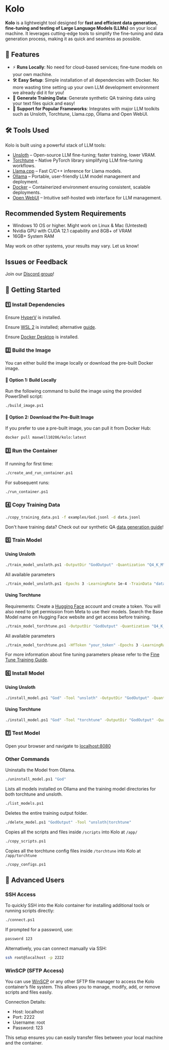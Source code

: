 # Kolo

**Kolo** is a lightweight tool designed for **fast and efficient data generation, fine-tuning and testing of Large Language Models (LLMs)** on your local machine. It leverages cutting-edge tools to simplify the fine-tuning and data generation process, making it as quick and seamless as possible.

## 🚀 Features

- ⚡ **Runs Locally**: No need for cloud-based services; fine-tune models on your own machine.
- 🛠 **Easy Setup**: Simple installation of all dependencies with Docker. No more wasting time setting up your own LLM development environment we already did it for you!
- 📁 **Generate Training Data**: Generate synthetic QA training data using your text files quick and easy!
- 🔌 **Support for Popular Frameworks**: Integrates with major LLM toolkits such as Unsloth, Torchtune, Llama.cpp, Ollama and Open WebUI.

## 🛠 Tools Used

Kolo is built using a powerful stack of LLM tools:

- [Unsloth](https://github.com/unslothai/unsloth) – Open-source LLM fine-tuning; faster training, lower VRAM.
- [Torchtune](https://github.com/pytorch/torchtune) – Native PyTorch library simplifying LLM fine-tuning workflows.
- [Llama.cpp](https://github.com/ggerganov/llama.cpp) – Fast C/C++ inference for Llama models.
- [Ollama](https://ollama.ai/) – Portable, user-friendly LLM model management and deployment.
- [Docker](https://www.docker.com/) – Containerized environment ensuring consistent, scalable deployments.
- [Open WebUI](https://github.com/open-webui/open-webui) – Intuitive self-hosted web interface for LLM management.

## Recommended System Requirements

- Windows 10 OS or higher. Might work on Linux & Mac (Untested)
- Nvidia GPU with CUDA 12.1 capability and 8GB+ of VRAM
- 16GB+ System RAM

May work on other systems, your results may vary. Let us know!

## Issues or Feedback

Join our [Discord group](https://discord.gg/Ewe4hf5x3n)!

## 🏃 Getting Started

### 1️⃣ Install Dependencies

Ensure [HyperV](https://learn.microsoft.com/en-us/windows-server/virtualization/hyper-v/get-started/install-hyper-v?pivots=windows) is installed.

Ensure [WSL 2](https://learn.microsoft.com/en-us/windows/wsl/install) is installed; alternative [guide](https://learn.microsoft.com/en-us/windows/wsl/tutorials/wsl-containers).

Ensure [Docker Desktop](https://docs.docker.com/get-docker/) is installed.

### 2️⃣ Build the Image  

You can either build the image locally or download the pre-built Docker image.

#### 🔹 Option 1: Build Locally  
Run the following command to build the image using the provided PowerShell script:  

```bash
./build_image.ps1
```

#### 🔹 Option 2: Download the Pre-Built Image
If you prefer to use a pre-built image, you can pull it from Docker Hub:

```bash
docker pull maxwell10206/kolo:latest
```

### 3️⃣ Run the Container

If running for first time:

```bash
./create_and_run_container.ps1
```

For subsequent runs:

```bash
./run_container.ps1
```

### 4️⃣ Copy Training Data

```bash
./copy_training_data.ps1 -f examples/God.jsonl -d data.jsonl
```

Don't have training data? Check out our synthetic QA [data generation guide](GenerateTrainingDataGuide.md)!

### 5️⃣ Train Model

#### Using Unsloth

```bash
./train_model_unsloth.ps1 -OutputDir "GodOutput" -Quantization "Q4_K_M" -TrainData "data.jsonl"
```

All available parameters

```bash
./train_model_unsloth.ps1 -Epochs 3 -LearningRate 1e-4 -TrainData "data.jsonl" -BaseModel "unsloth/Llama-3.2-1B-Instruct-bnb-4bit" -ChatTemplate "llama-3.1" -LoraRank 16 -LoraAlpha 16 -LoraDropout 0 -MaxSeqLength 1024 -WarmupSteps 10 -SaveSteps 500 -SaveTotalLimit 5 -Seed 1337 -SchedulerType "linear" -BatchSize 2 -OutputDir "GodOutput" -Quantization "Q4_K_M" -WeightDecay 0
```

#### Using Torchtune

Requirements: Create a [Hugging Face](https://huggingface.co/) account and create a token. You will also need to get permission from Meta to use their models. Search the Base Model name on Hugging Face website and get access before training.

```bash
./train_model_torchtune.ps1 -OutputDir "GodOutput" -Quantization "Q4_K_M" -TrainData "data.json" -HfToken "your_token"
```

All available parameters

```bash
./train_model_torchtune.ps1 -HfToken "your_token" -Epochs 3 -LearningRate 1e-4 -TrainData "data.json" -BaseModel "Meta-llama/Llama-3.2-1B-Instruct" -LoraRank 16 -LoraAlpha 16 -LoraDropout 0 -MaxSeqLength 1024 -WarmupSteps 10 -Seed 1337 -SchedulerType "cosine" -BatchSize 2 -OutputDir "GodOutput" -Quantization "Q4_K_M" -WeightDecay 0
```

For more information about fine tuning parameters please refer to the [Fine Tune Training Guide](https://github.com/MaxHastings/Kolo/blob/main/FineTuningGuide.md).

### 6️⃣ Install Model

#### Using Unsloth

```bash
./install_model.ps1 "God" -Tool "unsloth" -OutputDir "GodOutput" -Quantization "Q4_K_M"
```

#### Using Torchtune

```bash
./install_model.ps1 "God" -Tool "torchtune" -OutputDir "GodOutput" -Quantization "Q4_K_M"
```

### 7️⃣ Test Model

Open your browser and navigate to [localhost:8080](http://localhost:8080/)

### Other Commands

Uninstalls the Model from Ollama.

```bash
./uninstall_model.ps1 "God"
```

Lists all models installed on Ollama and the training model directories for both torchtune and unsloth.

```bash
./list_models.ps1
```

Deletes the entire training output folder.

```bash
./delete_model.ps1 "GodOutput" -Tool "unsloth|torchtune"
```

Copies all the scripts and files inside `/scripts` into Kolo at `/app/`

```bash
./copy_scripts.ps1
```

Copies all the torchtune config files inside `/torchtune` into Kolo at `/app/torchtune`

```bash
./copy_configs.ps1
```

## 🔧 Advanced Users

### SSH Access

To quickly SSH into the Kolo container for installing additional tools or running scripts directly:

```bash
./connect.ps1
```

If prompted for a password, use:

```bash
password 123
```

Alternatively, you can connect manually via SSH:

```bash
ssh root@localhost -p 2222
```

### WinSCP (SFTP Access)

You can use [WinSCP](https://winscp.net/eng/index.php) or any other SFTP file manager to access the Kolo container’s file system. This allows you to manage, modify, add, or remove scripts and files easily.

Connection Details:

- Host: localhost
- Port: 2222
- Username: root
- Password: 123

This setup ensures you can easily transfer files between your local machine and the container.

